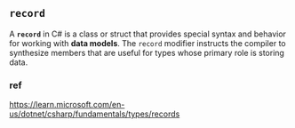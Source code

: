 ## `record`

A **`record`** in C# is a class or struct that provides special syntax and behavior for working with **data models**. The `record` modifier instructs the compiler to synthesize members that are useful for types whose primary role is storing data.



### ref
https://learn.microsoft.com/en-us/dotnet/csharp/fundamentals/types/records
